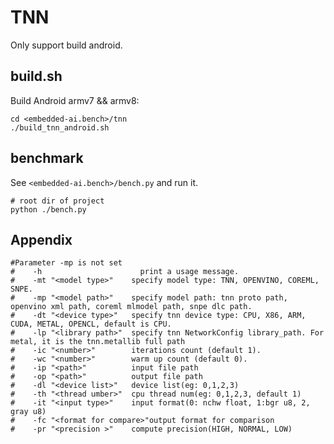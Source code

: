 # TNN

Only support build android.

## build.sh

Build Android armv7 && armv8:

```shell
cd <embedded-ai.bench>/tnn
./build_tnn_android.sh
```

## benchmark

See `<embedded-ai.bench>/bench.py` and run it.

```shell
# root dir of project
python ./bench.py
```

## Appendix

```shell
#Parameter -mp is not set
#    -h                      print a usage message.
#    -mt "<model type>"    specify model type: TNN, OPENVINO, COREML, SNPE.
#    -mp "<model path>"    specify model path: tnn proto path, openvino xml path, coreml mlmodel path, snpe dlc path.
#    -dt "<device type>"   specify tnn device type: CPU, X86, ARM, CUDA, METAL, OPENCL, default is CPU.
#    -lp "<library path>"  specify tnn NetworkConfig library_path. For metal, it is the tnn.metallib full path
#    -ic "<number>"        iterations count (default 1).
#    -wc "<number>"        warm up count (default 0).
#    -ip "<path>"          input file path
#    -op "<path>"          output file path
#    -dl "<device list>"   device list(eg: 0,1,2,3)
#    -th "<thread umber>"  cpu thread num(eg: 0,1,2,3, default 1)
#    -it "<input type>"    input format(0: nchw float, 1:bgr u8, 2, gray u8)
#    -fc "<format for compare>"output format for comparison
#    -pr "<precision >"    compute precision(HIGH, NORMAL, LOW)
```
